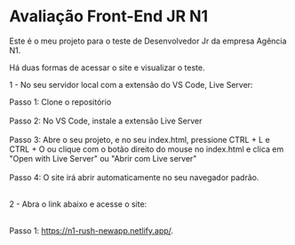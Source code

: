 # Avaliação Front-End JR N1 #

Este é o meu projeto para o teste de Desenvolvedor Jr da empresa Agência N1.

Há duas formas de acessar o site e visualizar o teste.


1 - No seu servidor local com a extensão do VS Code, Live Server:

  Passo 1: Clone o repositório <br><br>
  Passo 2: No VS Code, instale a extensão Live Server <br><br>
  Passo 3: Abre o seu projeto, e no seu index.html, pressione CTRL + L e CTRL + O ou clique com o botão direito do mouse no index.html e clica em "Open with Live Server" ou "Abrir com Live server" <br><br>
  Passo 4: O site irá abrir automaticamente no seu navegador padrão. <br><br>
  
2 - Abra o link abaixo e acesse o site: <br><br>

  Passo 1: https://n1-rush-newapp.netlify.app/.
  
